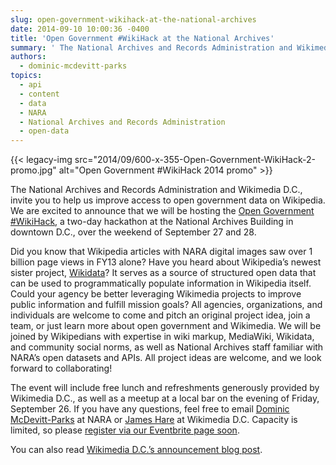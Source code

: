 ```yaml
---
slug: open-government-wikihack-at-the-national-archives
date: 2014-09-10 10:00:36 -0400
title: 'Open Government #WikiHack at the National Archives'
summary: ' The National Archives and Records Administration and Wikimedia D.C., invite you to help us improve access to open government data on Wikipedia. We are excited to announce that we will be hosting the Open Government #WikiHack, a two-day hackathon at the National Archives Building in downtown'
authors:
  - dominic-mcdevitt-parks
topics:
  - api
  - content
  - data
  - NARA
  - National Archives and Records Administration
  - open-data
---
```


{{< legacy-img src="2014/09/600-x-355-Open-Government-WikiHack-2-promo.jpg" alt="Open Government #WikiHack 2014 promo" >}}

The National Archives and Records Administration and Wikimedia D.C., invite you to help us improve access to open government data on Wikipedia. We are excited to announce that we will be hosting the [Open Government #WikiHack](https://www.eventbrite.com/e/open-government-wikihack-tickets-12955926525), a two-day hackathon at the National Archives Building in downtown D.C., over the weekend of September 27 and 28.

Did you know that Wikipedia articles with NARA digital images saw over 1 billion page views in FY13 alone? Have you heard about Wikipedia&#8217;s newest sister project, [Wikidata](https://www.wikidata.org/wiki/Wikidata:Main_Page)? It serves as a source of structured open data that can be used to programmatically populate information in Wikipedia itself. Could your agency be better leveraging Wikimedia projects to improve public information and fulfill mission goals? All agencies, organizations, and individuals are welcome to come and pitch an original project idea, join a team, or just learn more about open government and Wikimedia. We will be joined by Wikipedians with expertise in wiki markup, MediaWiki, Wikidata, and community social norms, as well as National Archives staff familiar with NARA&#8217;s open datasets and APIs. All project ideas are welcome, and we look forward to collaborating!

The event will include free lunch and refreshments generously provided by Wikimedia D.C., as well as a meetup at a local bar on the evening of Friday, September 26. If you have any questions, feel free to email [Dominic McDevitt-Parks](mailto:dominic.mcdevitt-parks@nara.gov) at NARA or [James Hare](mailto:james.hare@wikidc.org) at Wikimedia D.C. Capacity is limited, so please [register via our Eventbrite page soon](https://www.eventbrite.com/e/open-government-wikihack-tickets-12955926525).

You can also read [Wikimedia D.C.&#8217;s announcement blog post](http://blog.wikimediadc.org/2014/09/a-weekend-with-wikidata-the-open-government-wikihack-part-2/).